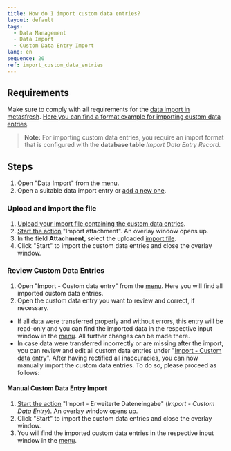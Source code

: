 ```yaml
---
title: How do I import custom data entries?
layout: default
tags:
  - Data Management
  - Data Import
  - Custom Data Entry Import
lang: en
sequence: 20
ref: import_custom_data_entries
---
```


## Requirements
Make sure to comply with all requirements for the [data import in metasfresh](Data_import_metasfresh). [Here you can find a format example for importing custom data entries](Import_format_example_data_entry).
 >**Note:** For importing custom data entries, you require an import format that is configured with the **database table** *Import Data Entry Record*.

## Steps
1. Open "Data Import" from the [menu](Menu).
1. Open a suitable data import entry or [add a new one](Add_new_data_import_entry).

### Upload and import the file
1. [Upload your import file containing the custom data entries](File_handling).
1. [Start the action](StartAction#actions-menu) "Import attachment". An overlay window opens up.
1. In the field **Attachment**, select the uploaded [import file](Import_file_useful_tips).
1. Click "Start" to import the custom data entries and close the overlay window.

### Review Custom Data Entries
1. Open "Import - Custom data entry" from the [menu](Menu). Here you will find all imported custom data entries.
1. Open the custom data entry you want to review and correct, if necessary.
 - If all data were transferred properly and without errors, this entry will be read-only and you can find the imported data in the respective input window in the [menu](Menu). All further changes can be made there.
 - In case data were transferred incorrectly or are missing after the import, you can review and edit all custom data entries under "[Import - Custom data entry](Menu)". After having rectified all inaccuracies, you can now manually import the custom data entries. To do so, please proceed as follows:

#### Manual Custom Data Entry Import
1. [Start the action](StartAction#actions-menu) "Import - Erweiterte Dateneingabe" (*Import - Custom Data Entry*). An overlay window opens up.
1. Click "Start" to import the custom data entries and close the overlay window.
1. You will find the imported custom data entries in the respective input window in the [menu](Menu).
